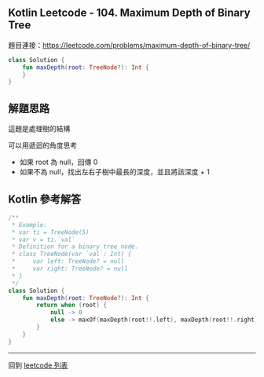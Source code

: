 ## Kotlin Leetcode - 104. Maximum Depth of Binary Tree

題目連接：<https://leetcode.com/problems/maximum-depth-of-binary-tree/>

```kotlin
class Solution {  
    fun maxDepth(root: TreeNode?): Int {  
    }  
}
```

## 解題思路

這題是處理樹的結構

可以用遞迴的角度思考

- 如果 root 為 null，回傳 0
- 如果不為 null，找出左右子樹中最長的深度，並且將該深度 + 1

## Kotlin 參考解答

```kotlin
/**
 * Example:
 * var ti = TreeNode(5)
 * var v = ti.`val`
 * Definition for a binary tree node.
 * class TreeNode(var `val`: Int) {
 *     var left: TreeNode? = null
 *     var right: TreeNode? = null
 * }
 */
class Solution {
    fun maxDepth(root: TreeNode?): Int {
        return when (root) {
            null -> 0
            else -> maxOf(maxDepth(root!!.left), maxDepth(root!!.right)) + 1
        }
    }
}
```

----

回到 [leetcode 列表](index.md)
